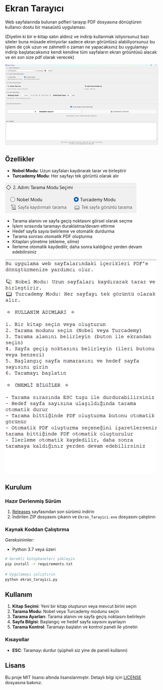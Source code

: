 # Ekran Tarayıcı

Web sayfalarında bulunan pdfleri tarayıp PDF dosyasına dönüştüren kullanıcı dostu bir masaüstü uygulaması.

(Diyelim ki bir e-kitap satın aldınız ve indirip kullanmak istiyorsunuz bazı siteler buna müsade etmiyorlar sadece ekran görüntüsü alabiliyorsunuz bu işlem de çok uzun ve zahmetli o zaman ne yapacaksınız bu uygulamayı indirip başlatacaksınız kendi kendine tüm sayfaların ekran gröüntüsü alacak ve en son size pdf olarak verecek)

![Ekran Tarayıcı](screenshots/ekran_tarayici.png)

## Özellikler

- **Nobel Modu**: Uzun sayfaları kaydırarak tarar ve birleştirir
- **Turcademy Modu**: Her sayfayı tek görüntü olarak alır

![modlar](screenshots/modlar.png)

- Tarama alanını ve sayfa geçiş noktasını görsel olarak seçme
- İşlem sırasında taramayı duraklatma/devam ettirme
- Hedef sayfa sayısı belirleme ve otomatik durdurma
- Tarama sonrası otomatik PDF oluşturma
- Kitapları yönetme (ekleme, silme)
- İlerleme otomatik kaydedilir, daha sonra kaldığınız yerden devam edebilirsiniz

![Açıklama](screenshots/acıklama.png)


## Kurulum

### Hazır Derlenmiş Sürüm

1. [Releases](https://github.com/Nadirmermer/web-pdf-scanner/releases/tag/v0.1.0) sayfasından son sürümü indirin
2. İndirilen ZIP dosyasını çıkarın ve `Ekran_Tarayici.exe` dosyasını çalıştırın

### Kaynak Koddan Çalıştırma

Gereksinimler:
- Python 3.7 veya üzeri

```bash
# Gerekli kütüphaneleri yükleyin
pip install -r requirements.txt

# Uygulamayı çalıştırın
python ekran_tarayici.py
```

## Kullanım

1. **Kitap Seçimi**: Yeni bir kitap oluşturun veya mevcut birini seçin
2. **Tarama Modu**: Nobel veya Turcademy modunu seçin
3. **Tarama Ayarları**: Tarama alanını ve sayfa geçiş noktasını belirleyin
4. **Sayfa Bilgisi**: Başlangıç ve hedef sayfa sayısını ayarlayın
5. **Tarama Kontrol**: Taramayı başlatın ve kontrol paneli ile yönetin





### Kısayollar

- **ESC**: Taramayı durdur (şüpheli siz yine de paneli kullanın)


## Lisans

Bu proje MIT lisansı altında lisanslanmıştır. Detaylı bilgi için [LICENSE](LICENSE) dosyasına bakınız. 